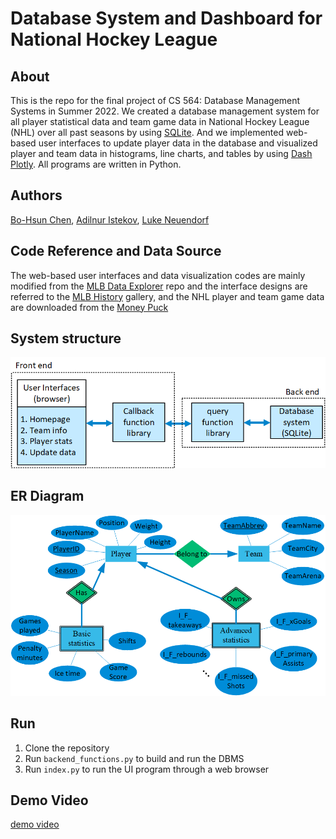 # Database System and Dashboard for National Hockey League
## About
This is the repo for the final project of CS 564: Database Management Systems in Summer 2022. We created a database management system for all player statistical data and team game data in National Hockey League (NHL) over all past seasons by using [SQLite](https://www.sqlite.org/index.html). And we implemented web-based user interfaces to update player data in the database and visualized player and team data in histograms, line charts, and tables by using [Dash Plotly](https://plotly.com/dash/). All programs are written in Python.

## Authors
[Bo-Hsun Chen](https://github.com/DanielYamChen), [Adilnur Istekov](https://github.com/adilnurgg), [Luke Neuendorf](https://github.com/lneuendorf/)

## Code Reference and Data Source
The web-based user interfaces and data visualization codes are mainly modified from the [MLB Data Explorer](https://github.com/devparra/baseball-hist-dash) repo and the interface designs are referred to the [MLB History](https://dash.gallery/dash-baseball-statistics/) gallery, and the NHL player and team game data are downloaded from the [Money Puck](https://moneypuck.com/)

## System structure
![system structure](./diagram/system_structure.png)

## ER Diagram
![ER diagram](./diagram/ER_diagram.png)

## Run
1. Clone the repository
2. Run `backend_functions.py` to build and run the DBMS
3. Run `index.py` to run the UI program through a web browser

## Demo Video
[demo video](https://youtu.be/N0RCmNfdC8A)


